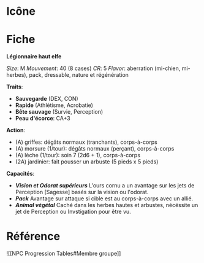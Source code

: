 # Icône


# Fiche
**Légionnaire haut elfe**

*Size*: M
*Mouvement*: 40 (8 cases)
*CR*: 5
*Flavor*: aberration (mi-chien, mi-herbes), pack, dressable, nature et régénération

**Traits**:
- **Sauvegarde** (DEX, CON)
- **Rapide** (Athlétisme, Acrobatie)
- **Bête sauvage** (Survie, Perception)
- **Peau d'écorce**: CA+3

**Action**:
- (A) griffes: dégâts normaux (tranchants), corps-à-corps
- (A) morsure (1/tour): dégâts normaux (perçant), corps-à-corps
- (A) lèche (1/tour): soin 7 (2d6 + 1), corps-à-corps
- (2A) jardinier: fait pousser un arbuste (5 pieds x 5 pieds)

**Capacités**:
- _**Vision et Odorat supérieurs**_ L'ours cornu a un avantage sur les jets de Perception [Sagesse] basés sur la vision ou l'odorat.
- _**Pack**_ Avantage sur attaque si cible est au corps-à-corps avec un allié.
- _**Animal végétal**_ Caché dans les herbes hautes et arbustes, nécéssite un jet de Perception ou Invstigation pour être vu.

# Référence
![[NPC Progression Tables#Membre groupe]]

